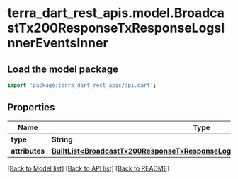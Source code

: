# terra_dart_rest_apis.model.BroadcastTx200ResponseTxResponseLogsInnerEventsInner

## Load the model package
```dart
import 'package:terra_dart_rest_apis/api.dart';
```

## Properties
Name | Type | Description | Notes
------------ | ------------- | ------------- | -------------
**type** | **String** |  | [optional] 
**attributes** | [**BuiltList&lt;BroadcastTx200ResponseTxResponseLogsInnerEventsInnerAttributesInner&gt;**](BroadcastTx200ResponseTxResponseLogsInnerEventsInnerAttributesInner.md) |  | [optional] 

[[Back to Model list]](../README.md#documentation-for-models) [[Back to API list]](../README.md#documentation-for-api-endpoints) [[Back to README]](../README.md)


